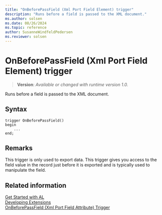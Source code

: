 ```yaml
---
title: "OnBeforePassField (Xml Port Field Element) trigger"
description: "Runs before a field is passed to the XML document."
ms.author: solsen
ms.date: 08/26/2024
ms.topic: reference
author: SusanneWindfeldPedersen
ms.reviewer: solsen
---
```

[//]: # (START>DO_NOT_EDIT)
[//]: # (IMPORTANT:Do not edit any of the content between here and the END>DO_NOT_EDIT.)
[//]: # (Any modifications should be made in the .xml files in the ModernDev repo.)

# OnBeforePassField (Xml Port Field Element) trigger
> **Version**: _Available or changed with runtime version 1.0._

Runs before a field is passed to the XML document.


## Syntax
```AL
trigger OnBeforePassField()
begin
    ...
end;
```



[//]: # (IMPORTANT: END>DO_NOT_EDIT)

## Remarks  
 This trigger is only used to export data. This trigger gives you access to the field value in the record just before it is exported and is typically used to manipulate the field.  

## Related information  
[Get Started with AL](../../devenv-get-started.md)  
[Developing Extensions](../../devenv-dev-overview.md)  
[OnBeforePassField (Xml Port Field Attribute) Trigger](../xmlportfieldattribute/devenv-onbeforepassfield-xmlportfieldattribute-trigger.md)
